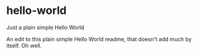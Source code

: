 # hello-world
Just a plain simple Hello World

An edit to this plain simple Hello World readme, that doesn't add much by itself. Oh well.

